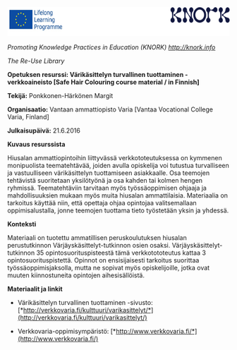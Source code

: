 <img src="images\0620edba3537ccc48d418c88d9d9aa4deb1583fa/media/image01.png" width="624" height="65" />

*Promoting Knowledge Practices in Education (KNORK) http://knork.info*

*The Re-Use Library*

**Opetuksen resurssi: Värikäsittelyn turvallinen tuottaminen -verkkoaineisto \[Safe Hair Colouring course material / in Finnish\]**

**Tekijä:** Ponkkonen-Härkönen Margit

**Organisaatio:** Vantaan ammattiopisto Varia \[Vantaa Vocational College Varia, Finland\]

**Julkaisupäivä:** 21.6.2016

**Kuvaus resurssista**

Hiusalan ammattiopintoihin liittyvässä verkkototeutuksessa on kymmenen monipuolista teematehtävää, joiden avulla opiskelija voi tutustua turvalliseen ja vastuulliseen värikäsittelyn tuottamiseen asiakkaalle. Osa teemojen tehtävistä suoritetaan yksilötyönä ja osa kahden tai kolmen hengen ryhmissä. Teematehtäviin tarvitaan myös työssäoppimisen ohjaaja ja mahdollisuuksien mukaan myös muita hiusalan ammattilaisia. Materiaalia on tarkoitus käyttää niin, että opettaja ohjaa opintojaa valitsemallaan oppimisalustalla, jonne teemojen tuottama tieto työstetään yksin ja yhdessä.

**Konteksti**

Materiaali on tuotettu ammatillisen peruskoulutuksen hiusalan perustutkinnon Värjäyskäsittelyt-tutkinnon osien osaksi. Värjäyskäsittelyt-tutkinnon 35 opintosuorituspisteestä tämä verkkotototeutus kattaa 3 opintosuorituspistettä. Opinnot on ensisijaisesti tarkoitus suorittaa työssäoppimisjaksolla, mutta ne sopivat myös opiskelijoille, jotka ovat muuten kiinnostuneita opintojen aihesisällöistä.

**Materiaalit ja linkit**

-   Värikäsittelyn turvallinen tuottaminen -sivusto: [*http://verkkovaria.fi/kulttuuri/varikasittelyt/*](http://verkkovaria.fi/kulttuuri/varikasittelyt/)

-   Verkkovaria-oppimisympäristö: [*http://www.verkkovaria.fi/*](http://www.verkkovaria.fi/)


